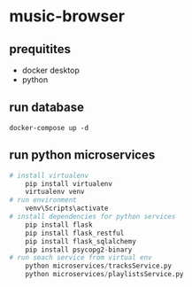 # music-browser

## prequitites
- docker desktop
- python

## run database
`docker-compose up -d`

## run python microservices
```python
# install virtualenv
	pip install virtualenv    
	virtualenv venv    
# run environment
	venv\Scripts\activate
# install dependencies for python services
	pip install flask
	pip install flask_restful
	pip install flask_sqlalchemy
	pip install psycopg2-binary
# run seach service from virtual env
	python microservices/tracksService.py
	python microservices/playlistsService.py
```
	